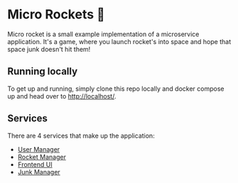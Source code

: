 # Micro Rockets 🚀

Micro rocket is a small example implementation of a microservice application. It's a game, where you launch rocket's into space and hope that space junk doesn't hit them!

## Running locally

To get up and running, simply clone this repo locally and docker compose up and head over to <http://localhost/>.

## Services

There are 4 services that make up the application:

- [User Manager](https://github.com/tharsus-ltd/ur-user-manager)
- [Rocket Manager](https://github.com/tharsus-ltd/ur-rocket-manager)
- [Frontend UI](https://github.com/tharsus-ltd/ur-frontend)
- [Junk Manager](https://github.com/tharsus-ltd/ur-junk-manager)

